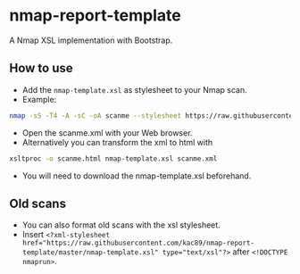 # nmap-report-template
A Nmap XSL implementation with Bootstrap.

## How to use

- Add the `nmap-template.xsl` as stylesheet to your Nmap scan. 
- Example: 

```sh
nmap -sS -T4 -A -sC -oA scanme --stylesheet https://raw.githubusercontent.com/kac89/nmap-report-template/master/nmap-template.xsl scanme.nmap.org scanme2.nmap.org
```

- Open the scanme.xml with your Web browser.
- Alternatively you can transform the xml to html with

```sh
xsltproc -o scanme.html nmap-template.xsl scanme.xml
```
- You will need to download the nmap-template.xsl beforehand.

## Old scans

- You can also format old scans with the xsl stylesheet.
- Insert `<?xml-stylesheet href="https://raw.githubusercontent.com/kac89/nmap-report-template/master/nmap-template.xsl" type="text/xsl"?>` after `<!DOCTYPE nmaprun>`.
